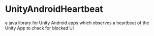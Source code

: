 # UnityAndroidHeartbeat
a java library for Unity Android apps which observes a heartbeat of the Unity App to check for blocked UI
